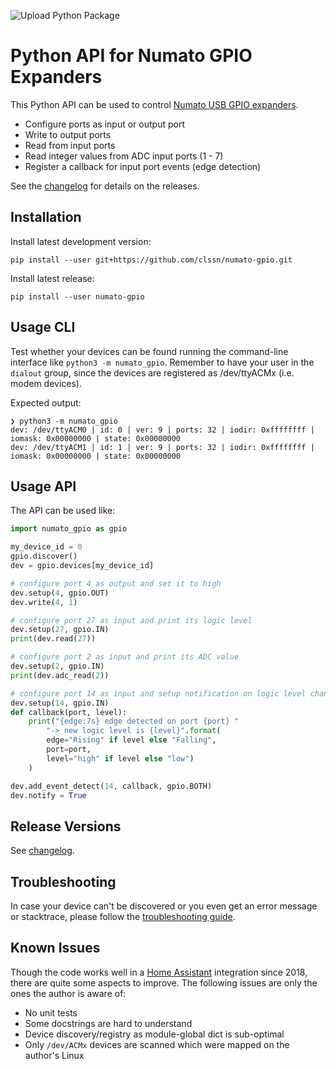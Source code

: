 ![Upload Python Package](https://github.com/clssn/numato-gpio/workflows/Upload%20Python%20Package/badge.svg)

# Python API for Numato GPIO Expanders

This Python API can be used to control [Numato USB
GPIO expanders](https://numato.com/product/32-channel-usb-gpio-module-with-analog-inputs).

* Configure ports as input or output port
* Write to output ports
* Read from input ports
* Read integer values from ADC input ports (1 - 7)
* Register a callback for input port events (edge detection)

See the [changelog](changelog.md) for details on the releases.

## Installation

Install latest development version:

    pip install --user git+https://github.com/clssn/numato-gpio.git

Install latest release:

    pip install --user numato-gpio

## Usage CLI

Test whether your devices can be found running the command-line interface like
`python3 -m numato_gpio`. Remember to have your user in the `dialout` group,
since the devices are registered as /dev/ttyACMx (i.e. modem devices).

Expected output:

```
❯ python3 -m numato_gpio
dev: /dev/ttyACM0 | id: 0 | ver: 9 | ports: 32 | iodir: 0xffffffff | iomask: 0x00000000 | state: 0x00000000
dev: /dev/ttyACM1 | id: 1 | ver: 9 | ports: 32 | iodir: 0xffffffff | iomask: 0x00000000 | state: 0x00000000
```

## Usage API

The API can be used like:

```python
import numato_gpio as gpio

my_device_id = 0
gpio.discover()
dev = gpio.devices[my_device_id]

# configure port 4 as output and set it to high
dev.setup(4, gpio.OUT)
dev.write(4, 1)

# configure port 27 as input and print its logic level
dev.setup(27, gpio.IN)
print(dev.read(27))

# configure port 2 as input and print its ADC value
dev.setup(2, gpio.IN)
print(dev.adc_read(2))

# configure port 14 as input and setup notification on logic level changes
dev.setup(14, gpio.IN)
def callback(port, level):
    print("{edge:7s} edge detected on port {port} "
        "-> new logic level is {level}".format(
        edge="Rising" if level else "Falling",
        port=port,
        level="high" if level else "low")
    )

dev.add_event_detect(14, callback, gpio.BOTH)
dev.notify = True
```
## Release Versions

See [changelog](changelog.md).

## Troubleshooting

In case your device can't be discovered or you even get an error message or
stacktrace, please follow the [troubleshooting guide](doc/troubleshooting.md).

## Known Issues

Though the code works well in a [Home Assistant](https://home-assistant.io)
integration since 2018, there are quite some aspects to improve. The following
issues are only the ones the author is aware of:

* No unit tests
* Some docstrings are hard to understand
* Device discovery/registry as module-global dict is sub-optimal
* Only `/dev/ACMx` devices are scanned which were mapped on the author's Linux
